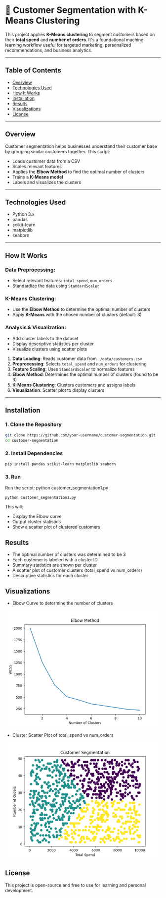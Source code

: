 # 🧠 Customer Segmentation with K-Means Clustering

This project applies **K-Means clustering** to segment customers based on their **total spend** and **number of orders**. It's a foundational machine learning workflow useful for targeted marketing, personalized recommendations, and business analytics.

---

## Table of Contents

- [Overview](#overview)
- [Technologies Used](#technologies-used)
- [How It Works](#how-it-works)
- [Installation](#installation)
- [Results](#results)
- [Visualizations](#visualizations)
- [License](#license)


---

## Overview

Customer segmentation helps businesses understand their customer base by grouping similar customers together. This script:

- Loads customer data from a CSV
- Scales relevant features
- Applies the **Elbow Method** to find the optimal number of clusters
- Trains a **K-Means model**
- Labels and visualizes the clusters

---

## Technologies Used

- Python 3.x
- pandas
- scikit-learn
- matplotlib
- seaborn

---

## How It Works

### **Data Preprocessing**:
   - Select relevant features: `total_spend`, `num_orders`
   - Standardize the data using `StandardScaler`

###  **K-Means Clustering**:
   - Use the **Elbow Method** to determine the optimal number of clusters
   - Apply **K-Means** with the chosen number of clusters (default: 3)

###  **Analysis & Visualization**:
   - Add cluster labels to the dataset
   - Display descriptive statistics per cluster
   - Visualize clusters using scatter plots


1. **Data Loading**: Reads customer data from `./data/customers.csv`
2. **Preprocessing**: Selects `total_spend` and `num_orders` for clustering
3. **Feature Scaling**: Uses `StandardScaler` to normalize features
4. **Elbow Method**: Determines the optimal number of clusters (found to be 3)
5. **K-Means Clustering**: Clusters customers and assigns labels
6. **Visualization**: Scatter plot to display clusters

---

## Installation

### 1. Clone the Repository

```bash
git clone https://github.com/your-username/customer-segmentation.git
cd customer-segmentation
```

### 2. Install Dependencies

```bash
pip install pandas scikit-learn matplotlib seaborn
```

### 3. Run
Run the script:
python customer_segmentation1.py

```bash
python customer_segmentation1.py
```

This will:
- Display the Elbow curve
- Output cluster statistics
- Show a scatter plot of clustered customers

## Results
- The optimal number of clusters was determined to be 3
- Each customer is labeled with a cluster ID
- Summary statistics are shown per cluster
- A scatter plot of customer clusters (total_spend vs num_orders)
- Descriptive statistics for each cluster


## Visualizations
- Elbow Curve to determine the number of clusters

![Customer Segmentation](images/cust1_1.png)

- Cluster Scatter Plot of total_spend vs num_orders

![Customer Segmentation](images/cust1_2.png)


## License
This project is open-source and free to use for learning and personal development.






